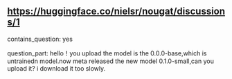 ## https://huggingface.co/nielsr/nougat/discussions/1

contains_question: yes

question_part: hello！you upload the model is the 0.0.0-base,which is untrainedn model.now meta released the new model  0.1.0-small,can you upload it? i download it too slowly.